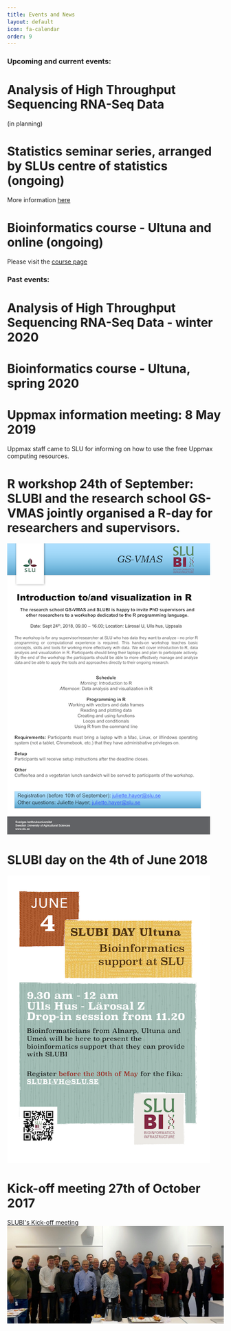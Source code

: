 ```yaml
---
title: Events and News
layout: default
icon: fa-calendar
order: 9
---
```


### Upcoming and current events:

# Analysis of High Throughput Sequencing RNA-Seq Data 
(in planning)

# Statistics seminar series, arranged by SLUs centre of statistics (ongoing)
More information [here](https://www.slu.se/en/ew-news/2021/7/environmental_statistics---a-statisticsslu-seminar-series/)

# Bioinformatics course - Ultuna and online (ongoing)
Please visit the [course page](https://personalkurser.slu.se/kurser/kurs.cfm?KursID=PVS0141&oid=10)

### Past events:

# Analysis of High Throughput Sequencing RNA-Seq Data - winter 2020

# Bioinformatics course - Ultuna, spring 2020

# Uppmax information meeting: 8 May 2019
Uppmax staff came to SLU for informing on how to use the free Uppmax computing resources.

# R workshop 24th of September: SLUBI and the research school GS-VMAS jointly organised a R-day for researchers and supervisors.

![GS-VMAS_poster](assets/images/news/workshop_R_2018_sept.png)

# SLUBI day on the 4th of June 2018

![SLUBIday_June2018](assets/images/news/20180604_SLUBI_day_flyer_1A4.png)

# Kick-off meeting 27th of October 2017

[SLUBI's Kick-off meeting](https://internt.slu.se/nyheter-originalen/2017/12/slubi-kick-off-meeting/)
![group_pic](assets/images/group_pic.jpeg)
